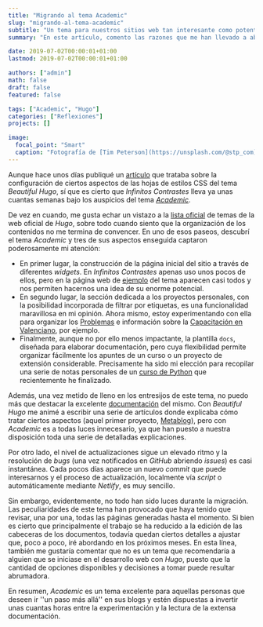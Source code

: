 ```yaml
---
title: "Migrando al tema Academic"
slug: "migrando-al-tema-academic"
subtitle: "Un tema para nuestros sitios web tan interesante como potente"
summary: "En este artículo, comento las razones que me han llevado a abandonar el tema Beautiful Hugo en favor de Academic."

date: 2019-07-02T00:00:01+01:00
lastmod: 2019-07-02T00:00:01+01:00

authors: ["admin"]
math: false
draft: false
featured: false

tags: ["Academic", "Hugo"]
categories: ["Reflexiones"]
projects: []

image:
  focal_point: "Smart"
  caption: "Fotografía de [Tim Peterson](https://unsplash.com/@stp_com), disponible en [Unsplash](https://unsplash.com/photos/daevrPHoYRg)."
---
```


Aunque hace unos días publiqué un [artículo](/2019/06/01/unos-cambios-rapidos-a-las-plantillas/) que trataba sobre la configuración de ciertos aspectos de las hojas de estilos CSS del tema *Beautiful Hugo*, sí que es cierto que *Infinitos Contrastes* lleva ya unas cuantas semanas bajo los auspicios del tema [*Academic*](https://sourcethemes.com/academic/).

De vez en cuando, me gusta echar un vistazo a la [lista oficial](https://themes.gohugo.io/) de temas de la web oficial de *Hugo*, sobre todo cuando siento que la organización de los contenidos no me termina de convencer. En uno de esos paseos, descubrí el tema *Academic* y tres de sus aspectos enseguida captaron poderosamente mi atención:

- En primer lugar, la construcción de la página inicial del sitio a través de diferentes *widgets*. En *Infinitos Contrastes* apenas uso unos pocos de ellos, pero en la página web de [ejemplo](https://academic-demo.netlify.com/) del tema aparecen casi todos y nos permiten hacernos una idea de su enorme potencial.
- En segundo lugar, la sección dedicada a los proyectos personales, con la posibilidad incorporada de filtrar por etiquetas, es una funcionalidad maravillosa en mi opinión. Ahora mismo, estoy experimentando con ella para organizar los [Problemas](/proyecto/problemas/) e información sobre la [Capacitación en Valenciano](/proyecto/capacitacion/), por ejemplo.
- Finalmente, aunque no por ello menos impactante, la plantilla `docs`, diseñada para elaborar documentación, pero cuya flexibilidad permite organizar fácilmente los apuntes de un curso o un proyecto de extensión considerable. Precisamente ha sido mi elección para recopilar una serie de notas personales de un [curso de Python](/courses/python-basic/) que recientemente he finalizado.

Además, una vez metido de lleno en los entresijos de este tema, no puedo más que destacar la excelente [documentación](https://sourcethemes.com/academic/docs/) del mismo. Con *Beautiful Hugo* me animé a escribir una serie de artículos donde explicaba cómo tratar ciertos aspectos (aquel primer proyecto, [Metablog](/proyecto/metablog/)), pero con *Academic* es a todas luces innecesario, ya que han puesto a nuestra disposición toda una serie de detalladas explicaciones. 

Por otro lado, el nivel de actualizaciones sigue un elevado ritmo y la resolución de *bugs* (una vez notificados en *GitHub* abriendo *issues*) es casi instantánea. Cada pocos días aparece un nuevo *commit* que puede interesarnos y el proceso de actualización, localmente vía *script* o automáticamente mediante *Netlify*, es muy sencillo.

Sin embargo, evidentemente, no todo han sido luces durante la migración. Las peculiaridades de este tema han provocado que haya tenido que revisar, una por una, todas las páginas generadas hasta el momento. Si bien es cierto que principalmente el trabajo se ha reducido a la edición de las cabeceras de los documentos, todavía quedan ciertos detalles a ajustar que, poco a poco, iré abordando en los próximos meses. En esta línea, también me gustaría comentar que no es un tema que recomendaría a alguien que se iniciase en el desarrollo web con *Hugo*, puesto que la cantidad de opciones disponibles y decisiones a tomar puede resultar abrumadora.

En resumen, *Academic* es un tema excelente para aquellas personas que deseen ir ''un paso más allá'' en sus blogs y estén dispuestas a invertir unas cuantas horas entre la experimentación y la lectura de la extensa documentación.
